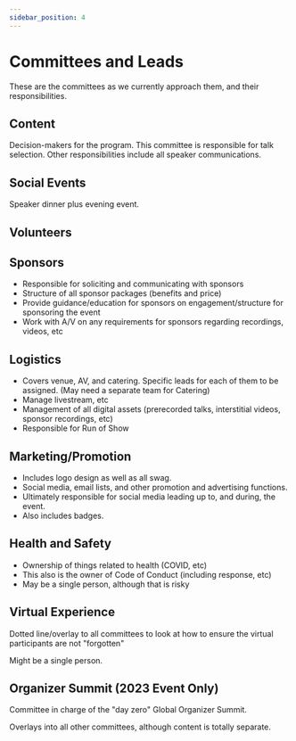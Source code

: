 ```yaml
---
sidebar_position: 4
---
```


# Committees and Leads

These are the committees as we currently approach them, and their responsibilities.

## Content

Decision-makers for the program. This committee is responsible for talk selection. Other responsibilities include all speaker communications.

## Social Events

Speaker dinner plus evening event.

## Volunteers

## Sponsors

- Responsible for soliciting and communicating with sponsors
- Structure of all sponsor packages (benefits and price)
- Provide guidance/education for sponsors on engagement/structure for sponsoring the event
- Work with A/V on any requirements for sponsors regarding recordings, videos, etc

## Logistics

- Covers venue, AV, and catering. Specific leads for each of them to be assigned. (May need a separate team for Catering)
- Manage livestream, etc
- Management of all digital assets (prerecorded talks, interstitial videos, sponsor recordings, etc)
- Responsible for Run of Show

## Marketing/Promotion

- Includes logo design as well as all swag.
- Social media, email lists, and other promotion and advertising functions.
- Ultimately responsible for social media leading up to, and during, the event.
- Also includes badges.

## Health and Safety

- Ownership of things related to health (COVID, etc)
- This also is the owner of Code of Conduct (including response, etc)
- May be a single person, although that is risky

## Virtual Experience

Dotted line/overlay to all committees to look at how to ensure the virtual participants are not "forgotten"

Might be a single person.

## Organizer Summit (2023 Event Only)

Committee in charge of the "day zero" Global Organizer Summit.

Overlays into all other committees, although content is totally separate.
